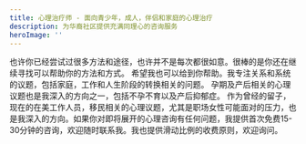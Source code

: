 ```yaml
---
title: 心理治疗师 - 面向青少年，成人，伴侣和家庭的心理治疗
description: 为华裔社区提供充满同理心的咨询服务
heroImage: ''
---
```


也许你已经尝试过很多方法和途径，也许并不是每次都很如意。很棒的是你还在继续寻找可以帮助你的方法和方式。 希望我也可以给到你帮助。我专注关系和系统的议题，包括家庭，工作和人生阶段的转换相关的问题。 孕期及产后相关的心理议题也是我深入的方向之一，包括不孕不育以及产后抑郁症。 作为曾经的留子，现在的在美工作人员，移民相关的心理议题，尤其是职场女性可能面对的压力，也是我深入的方向。如果你对即将展开的心理咨询有任何问题，我提供首次免费15-30分钟的咨询，欢迎随时联系我。我也提供滑动比例的收费原则，欢迎询问。
